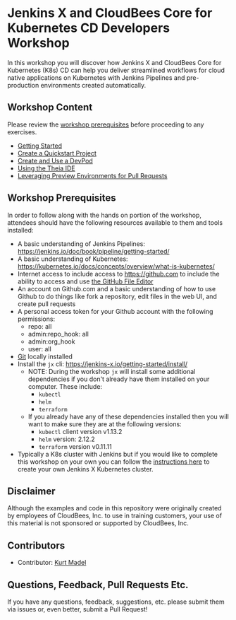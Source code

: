 # Jenkins X and CloudBees Core for Kubernetes CD Developers Workshop
In this workshop you will discover how Jenkins X and CloudBees Core for Kubernetes (K8s) CD can help you deliver streamlined workflows for cloud native applications on Kubernetes with Jenkins Pipelines and pre-production environments created automatically.

## Workshop Content
Please review the [workshop prerequisites](https://github.com/cloudbees-days/jenkins-x-workshop#workshop-prerequisites) before proceeding to any exercises.
* [Getting Started](./getting-started.md)
* [Create a Quickstart Project](./create-quickstart.md)
* [Create and Use a DevPod](./create-devpod.md)
* [Using the Theia IDE](./theia-ide.md)
* [Leveraging Preview Environments for Pull Requests](./preview-environments.md)

## Workshop Prerequisites

In order to follow along with the hands on portion of the workshop, attendees should have the following resources available to them and tools installed:

  * A basic understanding of Jenkins Pipelines: https://jenkins.io/doc/book/pipeline/getting-started/ 
  * A basic understanding of Kubernetes: https://kubernetes.io/docs/concepts/overview/what-is-kubernetes/ 
  * Internet access to include access to https://github.com to include the ability to access and use [the GitHub File Editor](https://help.github.com/articles/editing-files-in-your-repository/)
  * An account on Github.com and a basic understanding of how to use Github to do things like fork a repository, edit files in the web UI, and create pull requests
  * A personal access token for your Github account with the following permissions:
    - repo: all
    - admin:repo_hook: all
    - admin:org_hook
    - user: all
  * [Git](https://git-scm.com/) locally installed
  * Install the `jx` cli: https://jenkins-x.io/getting-started/install/ 
    - NOTE: During the workshop `jx` will install some additional dependencies if you don't already have them installed on your computer. These include:
      * `kubectl`
      * `helm`
      * `terraform`
    * If you already have any of these dependencies installed then you will want to make sure they are at the following versions:
      * `kubectl` client version v1.13.2
      * `helm` version: 2.12.2
      * `terraform` version v0.11.11 
  * Typically a K8s cluster with Jenkins but if you would like to complete this workshop on your own you can follow the [instructions here](https://go.cloudbees.com/docs/cloudbees-core/kubernetes-cd-install-guide/) to create your own Jenkins X Kubernetes cluster.

## Disclaimer

Although the examples and code in this repository were originally created by employees of CloudBees, Inc. to use in training customers, your use of this material is not sponsored or supported by CloudBees, Inc.

## Contributors 

* Contributor: [Kurt Madel](https://github.com/kmadel)
 
## Questions, Feedback, Pull Requests Etc.

If you have any questions, feedback, suggestions, etc. please submit them via issues or, even better, submit a Pull Request!

